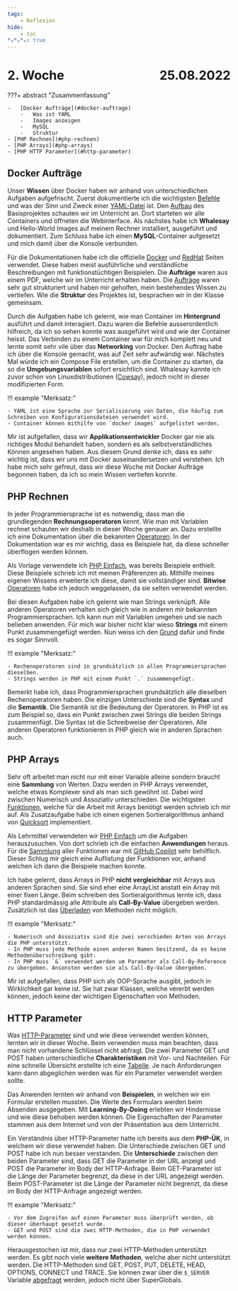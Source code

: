```yaml
---
tags:
    - Reflexion
hide:
    - toc
ᴴₒᴴₒᴴₒ: true
---
```


# 2. Woche <span style="float:right">25.08.2022</span>

???+ abstract "Zusammenfassung"

    -   [Docker Aufträge](#docker-auftrage)
        -   Was ist YAML
        -   Images anzeigen
        -   MySQL
        -   Struktur
    - [PHP Rechnen](#php-rechnen)
    - [PHP Arrays](#php-arrays)
    - [PHP HTTP Parameter](#http-parameter)

## Docker Aufträge

Unser **Wissen** über Docker haben wir anhand von unterschiedlichen Aufgaben aufgefrischt. Zuerst dokumentierte ich die wichtigsten [Befehle](../Docker/Start.md#befehle) und was der Sinn und Zweck einer [YAML-Datei](../Docker/Start.md#yaml) ist. Den [Aufbau](../Appendix/Struktur/Struktur.md) des Basisprojektes schauten wir im Unterricht an. Dort starteten wir alle Containers und öffneten die Webinterface. Als nächstes habe ich **Whalesay** und Hello-World Images auf meinem Rechner installiert, ausgeführt und dokumentiert. Zum Schluss habe ich einen **MySQL**-Container aufgesetzt und mich damit über die Konsole verbunden.

Für die Dokumentationen habe ich die offizielle [Docker](https://www.docker.com/) und [RedHat](https://www.redhat.com/en) Seiten verwendet. Diese haben meist ausführliche und verständliche Beschreibungen mit funktionstüchtigen Beispielen. Die **Aufträge** waren aus einem PDF, welche wir im Unterricht erhalten haben. Die [Aufträge](../Docker/Aufgaben.md) waren sehr gut strukturiert und haben mir geholfen, mein bestehendes Wissen zu vertiefen. Wie die **Struktur** des Projektes ist, besprachen wir in der Klasse gemeinsam.

Durch die Aufgaben habe ich gelernt, wie man Container im **Hintergrund** ausführt und damit interagiert. Dazu waren die Befehle ausserordentlich hilfreich, da ich so sehen konnte was ausgeführt wird und wie der Container heisst. Das Verbinden zu einem Container war für mich komplett neu und lernte somit sehr vile über das **Networking** von Docker. Den Auftrag habe ich über die Konsole gemacht, was auf Zeit sehr aufwändig war. Nächstes Mal würde ich ein Compose File erstellen, um die Container zu starten, da so die **Umgebungsvariablen** sofort ersichtlich sind. Whalesay kannte ich zuvor schon von Linuxdistributionen ([Cowsay](https://cowsay.morecode.org/)), jedoch nicht in dieser modifizierten Form.

!!! example "Merksatz:"

    - YAML ist eine Sprache zur Serialisierung von Daten, die häufig zum Schreiben von Konfigurationsdateien verwendet wird.
    - Container können mithilfe von `docker images` aufgelistet werden.

Mir ist aufgefallen, dass wir **Applikationsentwickler** Docker gar nie als richtiges Modul behandelt haben, sondern es als selbstverständliches Können angesehen haben. Aus diesem Grund denke ich, dass es sehr wichtig ist, dass wir uns mit Docker auseinandersetzen und verstehen. Ich habe mich sehr gefreut, dass wir diese Woche mit Docker Aufträge begonnen haben, da ich so mein Wissen vertiefen konnte.

## PHP Rechnen

In jeder Programmiersprache ist es notwendig, dass man die grundlegenden **Rechnungsoperatoren** kennt. Wie man mit Variablen rechnet schauten wir deshalb in dieser Woche genauer an. Dazu erstellte ich eine Dokumentation über die bekannten [Operatoren](../PHP/Aufgaben/Rechnen.md). In der Dokumentation war es mir wichtig, dass es Beispiele hat, da diese schneller überflogen werden können.

Als Vorlage verwendete ich [PHP Einfach](https://www.php-einfach.de/php-tutorial/rechnen-mit-variablen/), was bereits Beispiele enthielt. Diese Beispiele schrieb ich mit meinen Präferenzen ab. Mithilfe meines eigenen Wissens erweiterte ich diese, damit sie vollständiger sind. **Bitwise** [Operatoren](https://www.educba.com/bitwise-operators-in-php/) habe ich jedoch weggelassen, da sie selten verwendet werden.

Bei diesen Aufgaben habe ich gelernt wie man Strings verknüpft. Alle anderen Operatoren verhalten sich gleich wie in anderen mir bekannten Programmiersprachen. Ich kann nun mit Variablen umgehen und sie nach belieben anwenden. Für mich war bisher nicht klar wieso **Strings** mit einem Punkt zusammengefügt werden. Nun weiss ich den [Grund](../PHP/Aufgaben/Rechnen.md#strings) dafür und finde es sogar Sinnvoll.

!!! example "Merksatz:"

    - Rechenoperatoren sind in grundsätzlich in allen Programmiersprachen dieselben.
    - Strings werden in PHP mit einem Punkt `.` zusammengefügt.

Bemerkt habe ich, dass Programmiersprachen grundsätzlich alle dieselben Rechenoperatoren haben. Die einzigen Unterschiede sind die **Syntax** und die **Semantik**. Die Semantik ist die Bedeutung der Operatoren. In PHP ist es zum Beispiel so, dass ein Punkt zwischen zwei Strings die beiden Strings zusammenfügt. Die Syntax ist die Schreibweise der Operatoren. Alle anderen Operatoren funktionieren in PHP gleich wie in anderen Sprachen auch.

## PHP Arrays

Sehr oft arbeitet man nicht nur mit einer Variable alleine sondern braucht eine **Sammlung** von Werten. Dazu werden in PHP Arrays verwendet, welche etwas Komplexer sind als man sich gewöhnt ist. Dabei wird zwischen Numerisch und Assoziativ unterschieden. Die wichtigsten [Funktionen](../PHP/Aufgaben/Arrays.md), welche für die Arbeit mit Arrays benötigt werden schrieb ich mir auf. Als Zusatzaufgabe habe ich einen eigenen Sortieralgorithmus anhand von [Quicksort](../PHP/Appendix/Sortieren.md) implementiert.

Als Lehrmittel verwendeten wir [PHP Einfach](https://www.php-einfach.de/php-tutorial/php-array/) um die Aufgaben herauszusuchen. Von dort schrieb ich die einfachen **Anwendungen** heraus. Für die [Sammlung](../PHP/Appendix/ArrayFunktionen.md) aller Funktionen war mit [GitHub Copilot](https://github.com/features/copilot/) sehr behilflich. Dieser Schlug mir gleich eine Auflistung der Funktionen vor, anhand welchen ich dann die Beispiele machen konnte.

Ich habe gelernt, dass Arrays in PHP **nicht vergleichbar** mit Arrays aus anderen Sprachen sind. Sie sind eher eine ArrayList anstatt ein Array mit einer fixen Länge. Beim schreiben des Sortieralgorithmus lernte ich, dass PHP standardmässig alle Attribute als **Call-By-Value** übergeben werden. Zusätzlich ist das [Überladen](../PHP/OOP.md#uberladen) von Methoden nicht möglich.

!!! example "Merksatz:"

    - Numerisch und Assoziativ sind die zwei verschieden Arten von Arrays die PHP unterstützt.
    - In PHP muss jede Methode einen anderen Namen besitzend, da es keine Methodenüberschreibung gibt.
    - In PHP muss `&` verwendet werden um Parameter als Call-By-Reference zu übergeben. Ansonsten werden sie als Call-By-Value übergeben.

Mir ist aufgefallen, dass PHP sich als OOP-Sprache ausgibt, jedoch in Wirklichkeit gar keine ist. Sie hat zwar Klassen, welche vererbt werden können, jedoch keine der wichtigen Eigenschaften von Methoden.

## HTTP Parameter

Was [HTTP-Parameter](../PHP/Aufgaben/HTTP-Parameter.md) sind und wie diese verwendet werden können, lernten wir in dieser Woche. Beim verwenden muss man beachten, dass man nicht vorhandene Schlüssel nicht abfragt. Die zwei Parameter GET und POST haben unterschiedliche **Charakteristiken** mit Vor- und Nachteilen. Für eine schnelle Übersicht erstellte ich eine [Tabelle](../PHP/Aufgaben/HTTP-Parameter.md#anwendungsfälle). Je nach Anforderungen kann dann abgeglichen werden was für ein Parameter verwendet werden sollte.

Das Anwenden lernten wir anhand von **Beispielen**, in welchen wir ein Formular erstellen mussten. Die Werte des Formulars werden beim Absenden ausgegeben. Mit **Learning-By-Doing** erlebten wir Hindernisse und wie diese behoben werden können. Die Eigenschaften der Parameter stammen aus dem Internet und von der Präsentation aus dem Unterricht.

Ein Verständnis über HTTP-Parameter hatte ich bereits aus dem **PHP-ÜK**, in welchem wir diese verwendet haben. Die Unterschiede zwischen GET und POST habe ich nun besser verstanden. Die **Unterschiede** zwischen den beiden Parameter sind, dass GET die Parameter in der URL anzeigt und POST die Parameter im Body der HTTP-Anfrage. Beim GET-Parameter ist die Länge der Parameter begrenzt, da diese in der URL angezeigt werden. Beim POST-Parameter ist die Länge der Parameter nicht begrenzt, da diese im Body der HTTP-Anfrage angezeigt werden.

!!! example "Merksatz:"

    - Vor dem Zugreifen auf einen Parameter muss überprüft werden, ob dieser überhaupt gesetzt wurde.
    - GET und POST sind die zwei HTTP-Methoden, die in PHP verwendet werden können.

Herausgestochen ist mir, dass nur zwei HTTP-Methoden unterstützt werden. Es gibt noch viele **weitere Methoden**, welche aber nicht unterstützt werden. Die HTTP-Methoden sind GET, POST, PUT, DELETE, HEAD, OPTIONS, CONNECT und TRACE. Sie können zwar über die `$_SERVER` Variable [abgefragt](https://stackoverflow.com/questions/27941207/http-protocols-put-and-delete-and-their-usage-in-php) werden, jedoch nicht über SuperGlobals.
